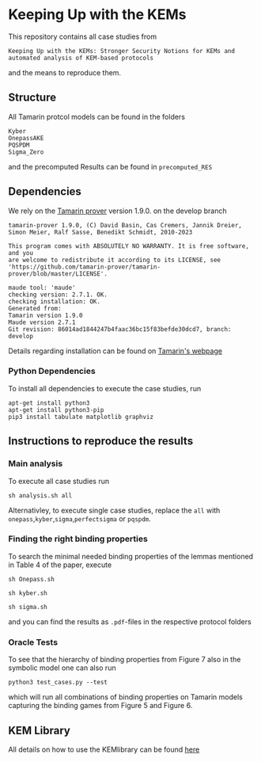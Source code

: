 # Keeping Up with the KEMs

This repository contains all case studies from

`Keeping Up with the KEMs: Stronger Security Notions for KEMs and automated analysis of KEM-based protocols`

and the means to reproduce them.

## Structure

All Tamarin protcol models can be found in the folders

```
Kyber
OnepassAKE
PQSPDM
Sigma_Zero
```

and the precomputed Results can be found in `precomputed_RES`

## Dependencies

We rely on the [Tamarin prover](https://tamarin-prover.com/) version 1.9.0. on the develop branch

```
tamarin-prover 1.9.0, (C) David Basin, Cas Cremers, Jannik Dreier, Simon Meier, Ralf Sasse, Benedikt Schmidt, 2010-2023

This program comes with ABSOLUTELY NO WARRANTY. It is free software, and you
are welcome to redistribute it according to its LICENSE, see
'https://github.com/tamarin-prover/tamarin-prover/blob/master/LICENSE'.

maude tool: 'maude'
checking version: 2.7.1. OK.
checking installation: OK.
Generated from:
Tamarin version 1.9.0
Maude version 2.7.1
Git revision: 86014ad1844247b4faac36bc15f83befde30dcd7, branch: develop
```

Details regarding installation can be found on [Tamarin's webpage](https://tamarin-prover.com/manual/master/book/002_installation.html)

### Python Dependencies

To install all dependencies to execute the case studies, run

```
apt-get install python3
apt-get install python3-pip
pip3 install tabulate matplotlib graphviz
```

## Instructions to reproduce the results

### Main analysis

To execute all case studies run

```
sh analysis.sh all
```

Alternativley, to execute single case studies, replace the `all` with `onepass`,`kyber`,`sigma`,`perfectsigma` or `pqspdm`.

### Finding the right binding properties

To search the minimal needed binding properties of the lemmas mentioned in Table 4 of the paper,
execute

```
sh Onepass.sh
```

```
sh kyber.sh
```

```
sh sigma.sh
```

and you can find the results as `.pdf`-files in the respective protocol folders

### Oracle Tests

To see that the hierarchy of binding properties from Figure 7 also in the symbolic model
one can also run

```
python3 test_cases.py --test
```

which will run all combinations of binding properties on Tamarin models capturing
the binding games from Figure 5 and Figure 6.

## KEM Library

All details on how to use the KEMlibrary can be found [here](README_KEMlibrary.md)
